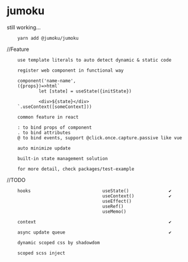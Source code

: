 # jumoku
still working...

        yarn add @jumoku/jumoku 


//Feature

        use template literals to auto detect dynamic & static code
        
        register web component in functional way 

        component('name-name',
        ({props})=>html`
                let [state] = useState({initState})

                <div>${state}</div>
        `.useContext([someContext]))

        common feature in react

        : to bind props of component
        . to bind attributes 
        @ to bind events, support @click.once.capture.passive like vue

        auto minimize update

        built-in state management solution

        for more detail, check packages/test-example

//TODO  

        hooks                           useState()               ✔
                                        useContext()             ✔
                                        useEffect() 
                                        useRef()
                                        useMemo()
        
        context                                                  ✔

        async update queue                                       ✔      

        dynamic scoped css by shadowdom
        
        scoped scss inject

